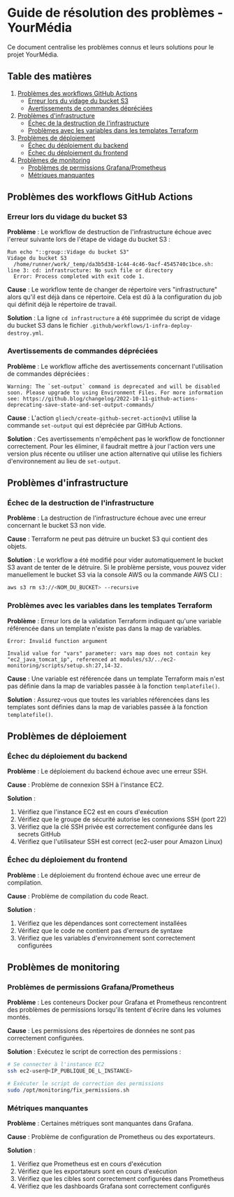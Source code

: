 # Guide de résolution des problèmes - YourMédia

Ce document centralise les problèmes connus et leurs solutions pour le projet YourMédia.

## Table des matières

1. [Problèmes des workflows GitHub Actions](#problèmes-des-workflows-github-actions)
   - [Erreur lors du vidage du bucket S3](#erreur-lors-du-vidage-du-bucket-s3)
   - [Avertissements de commandes dépréciées](#avertissements-de-commandes-dépréciées)
2. [Problèmes d'infrastructure](#problèmes-dinfrastructure)
   - [Échec de la destruction de l'infrastructure](#échec-de-la-destruction-de-linfrastructure)
   - [Problèmes avec les variables dans les templates Terraform](#problèmes-avec-les-variables-dans-les-templates-terraform)
3. [Problèmes de déploiement](#problèmes-de-déploiement)
   - [Échec du déploiement du backend](#échec-du-déploiement-du-backend)
   - [Échec du déploiement du frontend](#échec-du-déploiement-du-frontend)
4. [Problèmes de monitoring](#problèmes-de-monitoring)
   - [Problèmes de permissions Grafana/Prometheus](#problèmes-de-permissions-grafanaprometheus)
   - [Métriques manquantes](#métriques-manquantes)

## Problèmes des workflows GitHub Actions

### Erreur lors du vidage du bucket S3

**Problème** : Le workflow de destruction de l'infrastructure échoue avec l'erreur suivante lors de l'étape de vidage du bucket S3 :

```
Run echo "::group::Vidage du bucket S3"
Vidage du bucket S3
  /home/runner/work/_temp/da3b5d38-1c44-4c46-9acf-4545740c1bce.sh: line 3: cd: infrastructure: No such file or directory
  Error: Process completed with exit code 1.
```

**Cause** : Le workflow tente de changer de répertoire vers "infrastructure" alors qu'il est déjà dans ce répertoire. Cela est dû à la configuration du job qui définit déjà le répertoire de travail.

**Solution** : La ligne `cd infrastructure` a été supprimée du script de vidage du bucket S3 dans le fichier `.github/workflows/1-infra-deploy-destroy.yml`.

### Avertissements de commandes dépréciées

**Problème** : Le workflow affiche des avertissements concernant l'utilisation de commandes dépréciées :

```
Warning: The `set-output` command is deprecated and will be disabled soon. Please upgrade to using Environment Files. For more information see: https://github.blog/changelog/2022-10-11-github-actions-deprecating-save-state-and-set-output-commands/
```

**Cause** : L'action `gliech/create-github-secret-action@v1` utilise la commande `set-output` qui est dépréciée par GitHub Actions.

**Solution** : Ces avertissements n'empêchent pas le workflow de fonctionner correctement. Pour les éliminer, il faudrait mettre à jour l'action vers une version plus récente ou utiliser une action alternative qui utilise les fichiers d'environnement au lieu de `set-output`.

## Problèmes d'infrastructure

### Échec de la destruction de l'infrastructure

**Problème** : La destruction de l'infrastructure échoue avec une erreur concernant le bucket S3 non vide.

**Cause** : Terraform ne peut pas détruire un bucket S3 qui contient des objets.

**Solution** : Le workflow a été modifié pour vider automatiquement le bucket S3 avant de tenter de le détruire. Si le problème persiste, vous pouvez vider manuellement le bucket S3 via la console AWS ou la commande AWS CLI :

```bash
aws s3 rm s3://<NOM_DU_BUCKET> --recursive
```

### Problèmes avec les variables dans les templates Terraform

**Problème** : Erreur lors de la validation Terraform indiquant qu'une variable référencée dans un template n'existe pas dans la map de variables.

```
Error: Invalid function argument

Invalid value for "vars" parameter: vars map does not contain key "ec2_java_tomcat_ip", referenced at modules/s3/../ec2-monitoring/scripts/setup.sh:27,14-32.
```

**Cause** : Une variable est référencée dans un template Terraform mais n'est pas définie dans la map de variables passée à la fonction `templatefile()`.

**Solution** : Assurez-vous que toutes les variables référencées dans les templates sont définies dans la map de variables passée à la fonction `templatefile()`.

## Problèmes de déploiement

### Échec du déploiement du backend

**Problème** : Le déploiement du backend échoue avec une erreur SSH.

**Cause** : Problème de connexion SSH à l'instance EC2.

**Solution** :
1. Vérifiez que l'instance EC2 est en cours d'exécution
2. Vérifiez que le groupe de sécurité autorise les connexions SSH (port 22)
3. Vérifiez que la clé SSH privée est correctement configurée dans les secrets GitHub
4. Vérifiez que l'utilisateur SSH est correct (ec2-user pour Amazon Linux)

### Échec du déploiement du frontend

**Problème** : Le déploiement du frontend échoue avec une erreur de compilation.

**Cause** : Problème de compilation du code React.

**Solution** :
1. Vérifiez que les dépendances sont correctement installées
2. Vérifiez que le code ne contient pas d'erreurs de syntaxe
3. Vérifiez que les variables d'environnement sont correctement configurées

## Problèmes de monitoring

### Problèmes de permissions Grafana/Prometheus

**Problème** : Les conteneurs Docker pour Grafana et Prometheus rencontrent des problèmes de permissions lorsqu'ils tentent d'écrire dans les volumes montés.

**Cause** : Les permissions des répertoires de données ne sont pas correctement configurées.

**Solution** : Exécutez le script de correction des permissions :

```bash
# Se connecter à l'instance EC2
ssh ec2-user@<IP_PUBLIQUE_DE_L_INSTANCE>

# Exécuter le script de correction des permissions
sudo /opt/monitoring/fix_permissions.sh
```

### Métriques manquantes

**Problème** : Certaines métriques sont manquantes dans Grafana.

**Cause** : Problème de configuration de Prometheus ou des exportateurs.

**Solution** :
1. Vérifiez que Prometheus est en cours d'exécution
2. Vérifiez que les exportateurs sont en cours d'exécution
3. Vérifiez que les cibles sont correctement configurées dans Prometheus
4. Vérifiez que les dashboards Grafana sont correctement configurés
